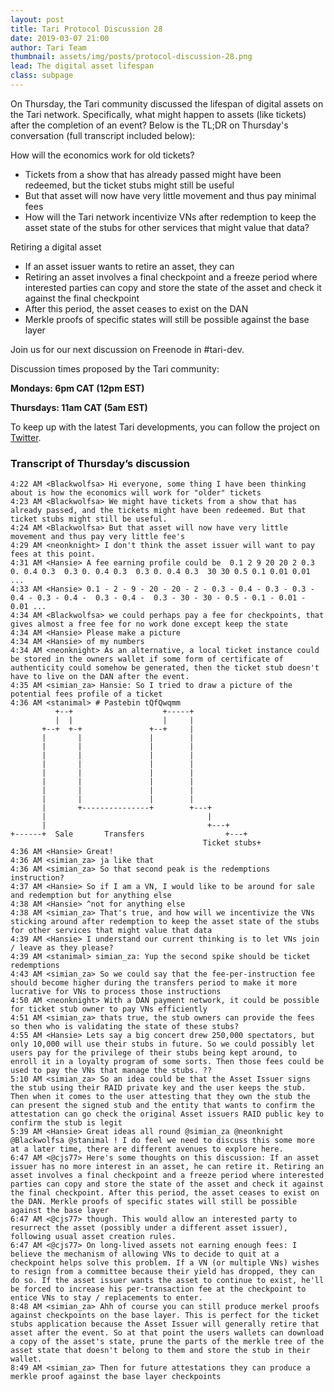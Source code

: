 ```yaml
---
layout: post
title: Tari Protocol Discussion 28
date: 2019-03-07 21:00
author: Tari Team
thumbnail: assets/img/posts/protocol-discussion-28.png
lead: The digital asset lifespan
class: subpage
---
```


On Thursday, the Tari community discussed the lifespan of digital assets on the Tari network. Specifically, what might happen to assets (like tickets) after the completion of an event? Below is the TL;DR on Thursday's conversation (full transcript included below):

How will the economics work for old tickets?

* Tickets from a show that has already passed might have been redeemed, but the ticket stubs might still be useful
* But that asset will now have very little movement and thus pay minimal fees
* How will the Tari network incentivize VNs after redemption to keep the asset state of the stubs for other services that might value that data?

Retiring a digital asset

* If an asset issuer wants to retire an asset, they can 
* Retiring an asset involves a final checkpoint and a freeze period where interested parties can copy and store the state of the asset and check it against the final checkpoint
* After this period, the asset ceases to exist on the DAN
* Merkle proofs of specific states will still be possible against the base layer

Join us for our next discussion on Freenode in #tari-dev.

Discussion times proposed by the Tari community:

**Mondays: 6pm CAT (12pm EST)**

**Thursdays: 11am CAT (5am EST)**

To keep up with the latest Tari developments, you can follow the project on [Twitter](https://twitter.com/tari).

### Transcript of Thursday’s discussion

```
4:22 AM <Blackwolfsa> Hi everyone, some thing I have been thinking about is how the economics will work for "older" tickets
4:23 AM <Blackwolfsa> We might have tickets from a show that has already passed, and the tickets might have been redeemed. But that ticket stubs might still be useful.
4:24 AM <Blackwolfsa> But that asset will now have very little movement and thus pay very little fee's
4:29 AM <neonknight> I don't think the asset issuer will want to pay fees at this point.
4:31 AM <Hansie> A fee earning profile could be  0.1 2 9 20 20 2 0.3 0. 0.4 0.3  0.3 0. 0.4 0.3  0.3 0. 0.4 0.3  30 30 0.5 0.1 0.01 0.01 ...
4:33 AM <Hansie> 0.1 - 2 - 9 - 20 - 20 - 2 - 0.3 - 0.4 - 0.3 - 0.3 - 0.4 - 0.3 - 0.4 -  0.3 - 0.4 -  0.3 - 30 - 30 - 0.5 - 0.1 - 0.01 - 0.01 ...
4:34 AM <Blackwolfsa> we could perhaps pay a fee for checkpoints, that gives almost a free fee for no work done except keep the state
4:34 AM <Hansie> Please make a picture
4:34 AM <Hansie> of my numbers
4:34 AM <neonknight> As an alternative, a local ticket instance could be stored in the owners wallet if some form of certificate of authenticity could somehow be generated, then the ticket stub doesn't have to live on the DAN after the event.
4:35 AM <simian_za> Hansie: So I tried to draw a picture of the potential fees profile of a ticket
4:36 AM <stanimal> # Pastebin tQfQwqmm
          +--+                    +-----+
          |  |                    |     |
       +--+  +-+               +--+     |
       |       |               |        |
       |       |               |        |
       |       |               |        |
       |       |               |        |
       |       |               |        |
       |       |               |        |
       |       |               |        |
       |       |               |        |
       |       +---------------+        +---+
       |                                    |
       |                                    +---+
+------+  Sale       Transfers                  +---+
                                           Ticket stubs+
4:36 AM <Hansie> Great!
4:36 AM <simian_za> ja like that
4:36 AM <simian_za> So that second peak is the redemptions instruction?
4:37 AM <Hansie> So if I am a VN, I would like to be around for sale and redemption but for anything else
4:38 AM <Hansie> ^not for anything else
4:38 AM <simian_za> That's true, and how will we incentivize the VNs sticking around after redemption to keep the asset state of the stubs for other services that might value that data
4:39 AM <Hansie> I understand our current thinking is to let VNs join / leave as they please?
4:39 AM <stanimal> simian_za: Yup the second spike should be ticket redemptions
4:43 AM <simian_za> So we could say that the fee-per-instruction fee should become higher during the transfers period to make it more lucrative for VNs to process those instructions
4:50 AM <neonknight> With a DAN payment network, it could be possible for ticket stub owner to pay VNs efficiently
4:51 AM <simian_za> thats true, the stub owners can provide the fees so then who is validating the state of these stubs?
4:55 AM <Hansie> Lets say a big concert drew 250,000 spectators, but only 10,000 will use their stubs in future. So we could possibly let users pay for the privilege of their stubs being kept around, to enroll it in a loyalty program of some sorts. Then those fees could be used to pay the VNs that manage the stubs. ??
5:10 AM <simian_za> So an idea could be that the Asset Issuer signs the stub using their RAID private key and the user keeps the stub. Then when it comes to the user attesting that they own the stub the can present the signed stub and the entity that wants to confirm the attestation can go check the original Asset issuers RAID public key to confirm the stub is legit
5:39 AM <Hansie> Great ideas all round @simian_za @neonknight @Blackwolfsa @stanimal ! I do feel we need to discuss this some more at a later time, there are different avenues to explore here.
6:47 AM <@cjs77> Here's some thoughts on this discussion: If an asset issuer has no more interest in an asset, he can retire it. Retiring an asset involves a final checkpoint and a freeze period where interested parties can copy and store the state of the asset and check it against the final checkpoint. After this period, the asset ceases to exist on the DAN. Merkle proofs of specific states will still be possible against the base layer
6:47 AM <@cjs77> though. This would allow an interested party to resurrect the asset (possibly under a different asset issuer), following usual asset creation rules.
6:47 AM <@cjs77> On long-lived assets not earning enough fees: I believe the mechanism of allowing VNs to decide to quit at a checkpoint helps solve this problem. If a VN (or multiple VNs) wishes to resign from a committee because their yield has dropped, they can do so. If the asset issuer wants the asset to continue to exist, he'll be forced to increase his per-transaction fee at the checkpoint to entice VNs to stay / replacements to enter.
8:48 AM <simian_za> Ahh of course you can still produce merkel proofs against checkpoints on the base layer. This is perfect for the ticket stubs application because the Asset Issuer will generally retire that asset after the event. So at that point the users wallets can download a copy of the asset's state, prune the parts of the merkle tree of the asset state that doesn't belong to them and store the stub in their wallet.
8:49 AM <simian_za> Then for future attestations they can produce a merkle proof against the base layer checkpoints
```
